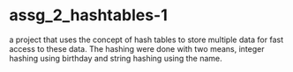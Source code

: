 # assg_2_hashtables-1
a project that uses the concept of hash tables to store multiple data for fast access to these data.
The hashing were done with two means, integer hashing using birthday and string hashing using the name.
